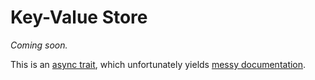 # Key-Value Store

_Coming soon._

This is an [async trait](https://lib.rs/crates/async-trait), which unfortunately yields [messy documentation](https://dev.bonsaidb.io/main/bonsaidb/core/keyvalue/trait.KeyValue.html).
